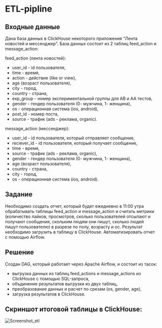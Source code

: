 # ETL-pipline

## Входные данные

Дана база данных в ClickHouse некоторого приложения "Лента новостей и мессенджер". База данных состоит из 2 таблиц feed_action и message_action: 

feed_action (лента новостей):
- user_id - id пользователя,
- time - время,
- action - действие (like or view),
- age (возраст пользователя),
- city - город,
- country - страна,
- exp_group - номер экспериментальной группы для AB и AA тестов,
- gender - гендер пользователя (0- мужчина, 1- женщина),
- os - операционная система (ios, android),
- post_id - номер поста,
- source - трафик (ads - реклама, organic).

message_action (мессенджер):
- user_id - id пользователя, который отправляет сообщение,
- reciever_id - id пользователя, который получает сообщение,
- time - время,
- source - трафик (ads - реклама, organic),
- gender - гендер пользователя (0- мужчина, 1- женщина),
- age (возраст пользователя),
- country - страна,
- city - город,
- os - операционная система (ios, android).

## Задание

Необходимо создать отчет, который будет ежедневно в 11:00 утра обрабатывать таблицы feed_action и message_action и считать метрики (количество лайков, просмотров, сколько пользователей отсылают и получают сообщения, скольким людям они пишут, сколько людей пишут пользователю) в разрезе по полу, возрасту и ос. Результат необходимо загрузить в таблицу в ClickHouse. Автоматизировать отчет с помощью Airflow.

## Решение
Создан DAG, который работает через Apache Airflow, и состоит из тасок:
- выгрузка данных из таблиц feed_actions и message_actions из ClickHouse с помощью SQL-запроса,
- объдинение результатов выгрузки из двух таблиц,
- преобразование данных и расчет по срезам (os, gender, age),
- загрузка результатов в ClickHouse.

## Cкриншот итоговой таблицы в ClickHouse:
![Screenshot_etl](https://user-images.githubusercontent.com/122218714/211315263-dbd86abb-c99e-43d6-8598-ba76ff17cbc3.png)
